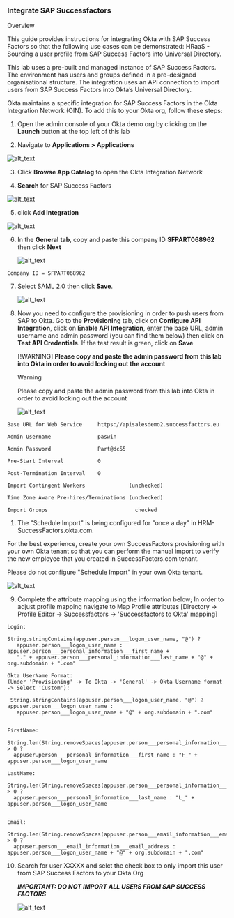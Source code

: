 ### Integrate SAP Successfactors

Overview

This guide provides instructions for integrating Okta with SAP Success Factors so that the following use cases can be demonstrated:
HRaaS - Sourcing a user profile from SAP Success Factors into Universal Directory.

This lab uses a pre-built and managed instance of SAP Success Factors. The environment has users and groups defined in a pre-designed organisational structure. The integration uses an API connection to import users from SAP Success Factors into Okta’s Universal Directory.

Okta maintains a specific integration for SAP Success Factors in the Okta Integration Network (OIN). To add this to your Okta org, follow these steps:

1.  Open the admin console of your Okta demo org by clicking on the **Launch** button at the top left of this lab

2.  Navigate to **Applications \> Applications**

![alt_text](https://raw.githubusercontent.com/NicolasMiramon/LabGuide/main/images/009/image01.png "image_tooltip")

3.  Click **Browse App Catalog** to open the Okta Integration Network

4. **Search** for SAP Success Factors
   
![alt_text](https://raw.githubusercontent.com/NicolasMiramon/LabGuide/main/images/010/image00.png "image_tooltip")

5. click **Add Integration**

![alt_text](https://raw.githubusercontent.com/NicolasMiramon/LabGuide/main/images/010/image05.png "image_tooltip")

6. In the **General tab**, copy and paste this company ID **SFPART068962** then click **Next** 

   ![alt_text](https://raw.githubusercontent.com/NicolasMiramon/LabGuide/main/images/010/image06.png "image_tooltip")

```
Company ID = SFPART068962

```

7. Select SAML 2.0 then click **Save**.

   ![alt_text](https://raw.githubusercontent.com/NicolasMiramon/LabGuide/main/images/010/image06.png "image_tooltip")

8. Now you need to configure the provisioning in order to push users from SAP to Okta. 
   Go to the **Provisioning** tab, click on **Configure API Integration**, click on **Enable API Integration**, enter the base URL, admin username and admin password (you can find them below) then click on **Test API Credentials**. If the test result is green, click on **Save**

   [!WARNING] **Please copy and paste the admin password from this lab into Okta in order to avoid locking out the account**
   > [!WARNING]  
   > Please copy and paste the admin password from this lab into Okta in order to avoid locking out the account

   ![alt_text](https://raw.githubusercontent.com/NicolasMiramon/LabGuide/main/images/010/image08.png "image_tooltip")


```
Base URL for Web Service     https://apisalesdemo2.successfactors.eu

Admin Username               paswin

Admin Password               Part@dc55

Pre-Start Interval           0

Post-Termination Interval    0

Import Contingent Workers              (unchecked)  

Time Zone Aware Pre-hires/Terminations (unchecked) 

Import Groups                            checked 

```


1. The "Schedule Import" is being configured for "once a day" in HRM-SuccessFactors.okta.com.

For the best experience, create your own SuccessFactors provisioning with your own Okta tenant so that you can perform the manual import to verify the new employee that you created in SuccessFactors.com tenant. 

Please do not configure "Schedule Import" in your own Okta tenant.

   ![alt_text](https://raw.githubusercontent.com/NicolasMiramon/LabGuide/main/images/010/image03.png "image_tooltip")

9. Complete the attribute mapping using the information below;
   In order to adjust profile mapping navigate to Map Profile attributes [Directory → Profile Editor → Successfactors → 'Successfactors to Okta' mapping]


```
Login:

String.stringContains(appuser.person___logon_user_name, "@") ?
   appuser.person___logon_user_name : appuser.person___personal_information___first_name +
   "." + appuser.person___personal_information___last_name + "@" + org.subdomain + ".com"

Okta UserName Format:
(Under 'Provisioning' -> To Okta -> 'General' -> Okta Username format -> Select 'Custom'):

 String.stringContains(appuser.person___logon_user_name, "@") ? appuser.person___logon_user_name :
   appuser.person___logon_user_name + "@" + org.subdomain + ".com"


FirstName:
 String.len(String.removeSpaces(appuser.person___personal_information___first_name)) > 0 ?
  appuser.person___personal_information___first_name : "F_" + appuser.person___logon_user_name

LastName:
 String.len(String.removeSpaces(appuser.person___personal_information___last_name)) > 0 ? 
  appuser.person___personal_information___last_name : "L_" + appuser.person___logon_user_name


Email:
 String.len(String.removeSpaces(appuser.person___email_information___email_address)) > 0 ?    
  appuser.person___email_information___email_address : appuser.person___logon_user_name + "@" + org.subdomain + ".com"

```

10. Search for user XXXXX and selct the check box to only import this user from SAP Success Factors to your Okta Org
    
    ***IMPORTANT: DO NOT IMPORT ALL USERS FROM SAP SUCCESS FACTORS***

       ![alt_text](https://raw.githubusercontent.com/NicolasMiramon/LabGuide/main/images/010/image07.png "image_tooltip")
